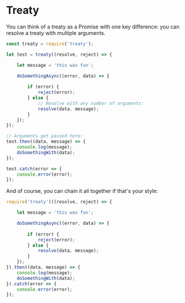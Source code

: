 # Treaty

You can think of a treaty as a Promise with one key difference: you can resolve a treaty with multiple arguments.


```javascript
const treaty = require('treaty');

let test = treaty((resolve, reject) => {

	let message = 'this was fun';

	doSomethingAsync((error, data) => {
		
		if (error) {
			reject(error);
		} else {
			// Resolve with any number of arguments:
			resolve(data, message);
		}
	});
});

// Arguments get passed here:
test.then((data, message) => {
	console.log(message);
	doSomethingWith(data);
});

test.catch(error => {
	console.error(error);
});
```

And of course, you can chain it all together if that's your style:

```javascript
require('treaty')((resolve, reject) => {

	let message = 'this was fun';

	doSomethingAsync((error, data) => {
		
		if (error) {
			reject(error);
		} else {
			resolve(data, message);
		}
	});
}).then((data, message) => {
	console.log(message);
	doSomethingWith(data);
}).catch(error => {
	console.error(error);
});
```